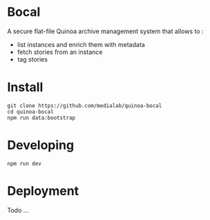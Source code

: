 Bocal
===

A secure flat-file Quinoa archive management system that allows to :

* list instances and enrich them with metadata
* fetch stories from an instance
* tag stories


# Install

```
git clone https://github.com/medialab/quinoa-bocal
cd quinoa-bocal
npm run data:bootstrap
```

# Developing

```
npm run dev
```

# Deployment

Todo ...


